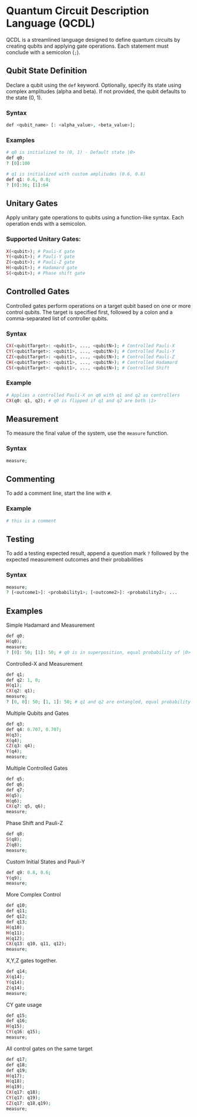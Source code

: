 # Quantum Circuit Description Language (QCDL)

QCDL is a streamlined language designed to define quantum circuits by creating qubits and applying gate operations. Each statement must conclude with a semicolon (`;`).

## Qubit State Definition

Declare a qubit using the `def` keyword. Optionally, specify its state using complex amplitudes (alpha and beta). If not provided, the qubit defaults to the state (0, 1).

### Syntax

```php
def <qubit_name> [: <alpha_value>, <beta_value>];
```


### Examples

```php
# q0 is initialized to (0, 1) - Default state |0>
def q0;
? [0]:100

# q1 is initialized with custom amplitudes (0.6, 0.8)
def q1: 0.6, 0.8;
? [0]:36; [1]:64
```

## Unitary Gates

Apply unitary gate operations to qubits using a function-like syntax. Each operation ends with a semicolon.

### Supported Unitary Gates:

```php
X(<qubit>); # Pauli-X gate
Y(<qubit>); # Pauli-Y gate
Z(<qubit>); # Pauli-Z gate
H(<qubit>); # Hadamard gate
S(<qubit>); # Phase shift gate
```

## Controlled Gates

Controlled gates perform operations on a target qubit based on one or more control qubits. The target is specified first, followed by a colon and a comma-separated list of controller qubits.

### Syntax

```php
CX(<qubitTarget>: <qubit1>, ..., <qubitN>); # Controlled Pauli-X
CY(<qubitTarget>: <qubit1>, ..., <qubitN>); # Controlled Pauli-Y
CZ(<qubitTarget>: <qubit1>, ..., <qubitN>); # Controlled Pauli-Z
CH(<qubitTarget>: <qubit1>, ..., <qubitN>); # Controlled Hadamard
CS(<qubitTarget>: <qubit1>, ..., <qubitN>); # Controlled Shift
```

### Example

```php
# Applies a controlled Pauli-X on q0 with q1 and q2 as controllers
CX(q0: q1, q2); # q0 is flipped if q1 and q2 are both |1>
```

## Measurement

To measure the final value of the system, use the ```measure``` function.

### Syntax

```php
measure;
```

## Commenting

To add a comment line, start the line with ```#```.

### Example

```php
# this is a comment
```

## Testing

To add a testing expected result, append a question mark ```?``` followed by the expected measurement outcomes and their probabilities

### Syntax

```php
measure;
? [<outcome1>]: <probability1>; [<outcome2>]: <probability2>; ...
```

## Examples

Simple Hadamard and Measurement

```php
def q0;
H(q0);
measure;
? [0]: 50; [1]: 50; # q0 is in superposition, equal probability of |0> and |1>
```

Controlled-X and Measurement

```php
def q1;
def q2: 1, 0;
H(q1);
CX(q2: q1);
measure;
? [0, 0]: 50; [1, 1]: 50; # q1 and q2 are entangled, equal probability of |00> and |11>
```

Multiple Qubits and Gates

```php
def q3;
def q4: 0.707, 0.707;
H(q3);
X(q4);
CZ(q3: q4);
Y(q4);
measure;
```

Multiple Controlled Gates

```php
def q5;
def q6;
def q7;
H(q5);
H(q6);
CX(q7: q5, q6);
measure;

```
Phase Shift and Pauli-Z

```php
def q8;
S(q8);
Z(q8);
measure;
```

Custom Initial States and Pauli-Y

```php
def q9: 0.8, 0.6;
Y(q9);
measure;
```

More Complex Control

```php
def q10;
def q11;
def q12;
def q13;
H(q10);
H(q11);
H(q12);
CX(q13: q10, q11, q12);
measure;
```

X,Y,Z gates together.

```php
def q14;
X(q14);
Y(q14);
Z(q14);
measure;
```

CY gate usage

```php
def q15;
def q16;
H(q15);
CY(q16: q15);
measure;
```

All control gates on the same target

```php
def q17;
def q18;
def q19;
H(q17);
H(q18);
H(q19);
CX(q17: q18);
CY(q17: q19);
CZ(q17: q18,q19);
measure;
```